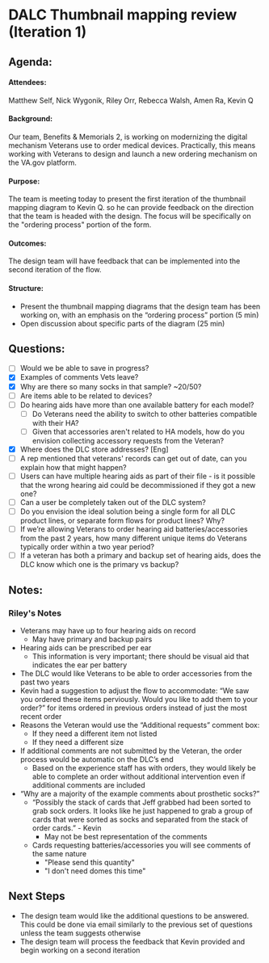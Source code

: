 # DALC Thumbnail mapping review (Iteration 1)
## Agenda:

#### Attendees: 
Matthew Self, Nick Wygonik, Riley Orr, Rebecca Walsh, Amen Ra, Kevin Q

#### Background:
Our team, Benefits & Memorials 2, is working on modernizing the digital mechanism Veterans use to order medical devices. Practically, this means working with Veterans to design and launch a new ordering mechanism on the VA.gov platform.

#### Purpose:
The team is meeting today to present the first iteration of the thumbnail mapping diagram to Kevin Q. so he can provide feedback on the direction that the team is headed with the design. The focus will be specifically on the "ordering process" portion of the form. 

#### Outcomes:
The design team will have feedback that can be implemented into the second iteration of the flow. 

#### Structure:
- Present the thumbnail mapping diagrams that the design team has been working on, with an emphasis on the “ordering process” portion (5 min)
- Open discussion about specific parts of the diagram (25 min)

## Questions:
- [ ] Would we be able to save in progress?
- [x] Examples of comments Vets leave?
- [x] Why are there so many socks in that sample? ~20/50?
- [ ] Are items able to be related to devices?
- [ ] Do hearing aids have more than one available battery for each model?
   - [ ] Do Veterans need the ability to switch to other batteries compatible with their HA?
   - [ ] Given that accessories aren't related to HA models, how do you envision collecting accessory requests from the Veteran?
- [x] Where does the DLC store addresses? [Eng]
- [ ] A rep mentioned that veterans' records can get out of date, can you explain how that might happen?
- [ ] Users can have multiple hearing aids as part of their file - is it possible that the wrong hearing aid could be decommissioned if they got a new one?
- [ ] Can a user be completely taken out of the DLC system?
- [ ] Do you envision the ideal solution being a single form for all DLC product lines, or separate form flows for product lines? Why?
- [ ] If we’re allowing Veterans to order hearing aid batteries/accessories from the past 2 years, how many different unique items do Veterans typically order within a two year period?
- [ ] If a veteran has both a primary and backup set of hearing aids, does the DLC know which one is the primary vs backup?

## Notes:

### Riley's Notes

* Veterans may have up to four hearing aids on record 
    * May have primary and backup pairs 
* Hearing aids can be prescribed per ear
    * This information is very important; there should be visual aid that indicates the ear per battery 
* The DLC would like Veterans to be able to order accessories from the past two years 
* Kevin had a suggestion to adjust the flow to accommodate: “We saw you ordered these items perviously. Would you like to add them to your order?” for items ordered in previous orders instead of just the most recent order
* Reasons the Veteran would use the “Additional requests” comment box:
    * If they need a different item not listed 
    * If they need a different size 
* If additional comments are not submitted by the Veteran, the order process would be automatic on the DLC’s end
    * Based on the experience staff has with orders, they would likely be able to complete an order without additional intervention even if additional comments are included 
* “Why are a majority of the example comments about prosthetic socks?”
    * “Possibly the stack of cards that Jeff grabbed had been sorted to grab sock orders. It looks like he just happened to grab a group of cards that were sorted as socks and separated from the stack of order cards.” - Kevin
        * May not be best representation of the comments
    * Cards requesting batteries/accessories you will see comments of the same nature 
        * "Please send this quantity" 
        * "I don't need domes this time"
        
 ## Next Steps
* The design team would like the additional questions to be answered. This could be done via email similarly to the previous set of questions unless the team suggests otherwise
* The design team will process the feedback that Kevin provided and begin working on a second iteration 
